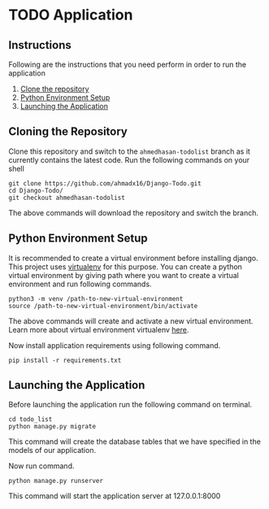 # TODO Application

## Instructions

Following are the instructions that you need perform in order to run the application

1. [Clone the repository](#cloning-the-repository)
1. [Python Environment Setup](#python-environment-setup)
1. [Launching the Application](#launching-the-application)

## Cloning the Repository

Clone this repository and switch to the `ahmedhasan-todolist` branch as it currently contains the latest code. Run the following commands on your shell

``` shell
git clone https://github.com/ahmadx16/Django-Todo.git
cd Django-Todo/
git checkout ahmedhasan-todolist
```

The above commands will download the repository and switch the branch.

## Python Environment Setup

It is recommended to create a virtual environment before installing django. This project uses [virtualenv](https://pypi.org/project/virtualenv/) for this purpose. You can create a python virtual environment by giving path where you want to create a virtual environment and run following commands.

``` shell
python3 -m venv /path-to-new-virtual-environment
source /path-to-new-virtual-environment/bin/activate
```
The above commands will create and activate a new virtual environment. Learn more about virtual environment virtualenv [here](https://pypi.org/project/virtualenv/).

Now install application requirements using following command.

``` shell
pip install -r requirements.txt
```

## Launching the Application

Before launching the application run the following command on terminal.

``` shell
cd todo_list
python manage.py migrate
```

This command will create the database tables that we have specified in the models of our application.

Now run command.

``` shell
python manage.py runserver
```

This command will start the application server at 127.0.0.1:8000
